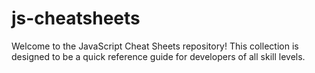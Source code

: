 # js-cheatsheets
Welcome to the JavaScript Cheat Sheets repository! This collection is designed to be a quick reference guide for developers of all skill levels.
